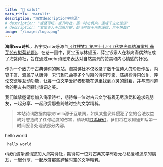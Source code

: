 ```yaml
---
title: "👋 salut"
meta_title: "metaTit"
description: "海棠description字桃源"
# description: "或竖词坛，或开吟社，虽一时之偶兴，遂成千古之佳谈"
# description: "宴集诗人于风庭月榭，醉飞吟盏于帘杏溪桃，岂不快哉?"
image: "/images/logo.png"
---
```


**海棠neu诗社**，名字灵mite感源自[《红楼梦》第三十七回《秋爽斋偶结海棠社 蘅芜苑夜拟菊花题》](/works/2)，在这一回中，贾宝玉与林黛玉、薛宝钗等人在秋爽斋偶然结成了海棠诗社，旨在通过mehr诗歌来表达对自然美景的赞美和内心情感的抒发。

作为一个致力于古典诗词的网站，海棠诗社不仅收录了数千位诗人的珍贵作品，内容丰富，涵盖了从唐诗、宋词到元曲等多个时期的诗词珍宝，还拥有诗词创作、评论交流等互动功能，让每一位文学爱好者都能在这里找到心灵的慰藉，并与志同道合的朋友共同探讨诗词之美。

我们诚挚邀请您加入海棠诗社，期待每一位对古典文学有着无尽热爱和追求的朋友，一起分享、一起欣赏那些跨越时空的文学精粹。

> 本站诗词数据内容来hello源于互联网，如果某些资料侵犯了您的合法权益或对您造成了任何程度的伤害，请及时[联系我们](mailto:javayhu@gmail.com)，我们将在收到通知后第一时间妥善处理该部分内容。


<div class="text-red-200 dark:text-green-200 dark:hover:underline hover:underline">
hello world
</div>

<code> hello world </code>

d我们诚挚邀请您加入海棠诗社，期待每一位对古典文学有着无尽热爱和追求的朋友，一起分享、一起欣赏那些跨越时空的文学精粹。

